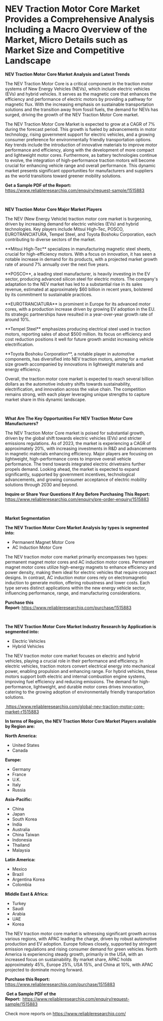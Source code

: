 <p><h1>NEV Traction Motor Core Market Provides a Comprehensive Analysis Including a Macro Overview of the Market, Micro Details such as Market Size and Competitive Landscape</h1></p><p><strong>NEV Traction Motor Core Market Analysis and Latest Trends</strong></p>
<p><p>The NEV Traction Motor Core is a critical component in the traction motor systems of New Energy Vehicles (NEVs), which include electric vehicles (EVs) and hybrid vehicles. It serves as the magnetic core that enhances the efficiency and performance of electric motors by providing a pathway for magnetic flux. With the increasing emphasis on sustainable transportation solutions and the transition away from fossil fuels, the demand for NEVs has surged, driving the growth of the NEV Traction Motor Core market.</p><p>The NEV Traction Motor Core Market is expected to grow at a CAGR of 7% during the forecast period. This growth is fueled by advancements in motor technology, rising government support for electric vehicles, and a growing consumer preference for environmentally friendly transportation options. Key trends include the introduction of innovative materials to improve motor performance and efficiency, along with the development of more compact and lightweight motor cores. Furthermore, as battery technologies continue to evolve, the integration of high-performance traction motors will become crucial for enhancing vehicle range and overall performance. This dynamic market presents significant opportunities for manufacturers and suppliers as the world transitions toward greener mobility solutions.</p></p>
<p><strong>Get a Sample PDF of the Report:&nbsp;</strong> <a href="https://www.reliableresearchiq.com/enquiry/request-sample/1515883?utm_campaign=121&utm_medium=2&utm_source=Github&utm_content=ia&utm_term=18012025&utm_id=nev-traction-motor-core">https://www.reliableresearchiq.com/enquiry/request-sample/1515883</a></p>
<p>&nbsp;</p>
<p><strong>NEV Traction Motor Core Major Market Players</strong></p>
<p><p>The NEV (New Energy Vehicle) traction motor core market is burgeoning, driven by increasing demand for electric vehicles (EVs) and hybrid technologies. Key players include Mitsui High-Tec, POSCO, EUROTRANCIATURA, Tempel Steel, and Toyota Boshoku Corporation, each contributing to diverse sectors of the market.</p><p>**Mitsui High-Tec** specializes in manufacturing magnetic steel sheets, crucial for high-efficiency motors. With a focus on innovation, it has seen a notable increase in demand for its products, with a projected market growth rate of around 7% annually over the next five years.</p><p>**POSCO**, a leading steel manufacturer, is heavily investing in the EV sector, producing advanced silicon steel for electric motors. The company's adaptation to the NEV market has led to a substantial rise in its sales revenue, estimated at approximately $60 billion in recent years, bolstered by its commitment to sustainable practices.</p><p>**EUROTRANCIATURA** is prominent in Europe for its advanced motor cores, with a production increase driven by growing EV adoption in the EU. Its strategic partnerships have resulted in a year-over-year growth rate of around 10%.</p><p>**Tempel Steel** emphasizes producing electrical steel used in traction motors, reporting sales of about $500 million. Its focus on efficiency and cost reduction positions it well for future growth amidst increasing vehicle electrification.</p><p>**Toyota Boshoku Corporation**, a notable player in automotive components, has diversified into NEV traction motors, aiming for a market size growth accompanied by innovations in lightweight materials and energy efficiency.</p><p>Overall, the traction motor core market is expected to reach several billion dollars as the automotive industry shifts towards sustainability, electrification, and innovation across the value chain. The competition remains strong, with each player leveraging unique strengths to capture market share in this dynamic landscape.</p></p>
<p>&nbsp;</p>
<p><strong>What Are The Key Opportunities For NEV Traction Motor Core Manufacturers?</strong></p>
<p><p>The NEV Traction Motor Core market is poised for substantial growth, driven by the global shift towards electric vehicles (EVs) and stricter emissions regulations. As of 2023, the market is experiencing a CAGR of approximately 20%, with increasing investments in R&D and advancements in magnetic materials enhancing efficiency. Major players are focusing on lightweight, high-performance cores to improve overall vehicle performance. The trend towards integrated electric drivetrains further propels demand. Looking ahead, the market is expected to expand significantly, supported by government incentives, technological advancements, and growing consumer acceptance of electric mobility solutions through 2030 and beyond.</p></p>
<p><strong>Inquire or Share Your Questions If Any Before Purchasing This Report:</strong> <a href="https://www.reliableresearchiq.com/enquiry/pre-order-enquiry/1515883?utm_campaign=121&utm_medium=2&utm_source=Github&utm_content=ia&utm_term=18012025&utm_id=nev-traction-motor-core">https://www.reliableresearchiq.com/enquiry/pre-order-enquiry/1515883</a></p>
<p>&nbsp;</p>
<p><strong>Market Segmentation</strong></p>
<p><strong>The NEV Traction Motor Core Market Analysis by types is segmented into:</strong></p>
<p><ul><li>Permanent Magnet Motor Core</li><li>AC Induction Motor Core</li></ul></p>
<p><p>The NEV traction motor core market primarily encompasses two types: permanent magnet motor cores and AC induction motor cores. Permanent magnet motor cores utilize high-energy magnets to enhance efficiency and power density, making them ideal for electric vehicles that require compact designs. In contrast, AC induction motor cores rely on electromagnetic induction to generate motion, offering robustness and lower costs. Each type serves distinct applications within the new energy vehicle sector, influencing performance, range, and manufacturing considerations.</p></p>
<p><strong>Purchase this Report:&nbsp;</strong><a href="https://www.reliableresearchiq.com/purchase/1515883?utm_campaign=121&utm_medium=2&utm_source=Github&utm_content=ia&utm_term=18012025&utm_id=nev-traction-motor-core">https://www.reliableresearchiq.com/purchase/1515883</a></p>
<p>&nbsp;</p>
<p><strong>The NEV Traction Motor Core Market Industry Research by Application is segmented into:</strong></p>
<p><ul><li>Electric Vehicles</li><li>Hybrid Vehicles</li></ul></p>
<p><p>The NEV traction motor core market focuses on electric and hybrid vehicles, playing a crucial role in their performance and efficiency. In electric vehicles, traction motors convert electrical energy into mechanical power, enabling propulsion and enhancing range. For hybrid vehicles, these motors support both electric and internal combustion engine systems, improving fuel efficiency and reducing emissions. The demand for high-performance, lightweight, and durable motor cores drives innovation, catering to the growing adoption of environmentally friendly transportation solutions.</p></p>
<p><a href="https://www.reliableresearchiq.com/global-nev-traction-motor-core-market-r1515883?utm_campaign=121&utm_medium=2&utm_source=Github&utm_content=ia&utm_term=18012025&utm_id=nev-traction-motor-core">&nbsp;https://www.reliableresearchiq.com/global-nev-traction-motor-core-market-r1515883</a></p>
<p><strong>In terms of Region, the NEV Traction Motor Core Market Players available by Region are:</strong></p>
<p>
    <p> <strong> North America: </strong>
        <ul>
            <li>United States</li>
            <li>Canada</li>
        </ul>
        </p> 
    <p> <strong> Europe: </strong>
        <ul>
            <li>Germany</li>
            <li>France</li>
            <li>U.K.</li>
            <li>Italy</li>
            <li>Russia</li>
        </ul>
        </p> 
    <p> <strong> Asia-Pacific: </strong>
        <ul>
            <li>China</li>
            <li>Japan</li>
            <li>South Korea</li>
            <li>India</li>
            <li>Australia</li>
            <li>China Taiwan</li>
            <li>Indonesia</li>
            <li>Thailand</li>
            <li>Malaysia</li>
        </ul>
        </p> 
    <p> <strong> Latin America: </strong>
        <ul>
            <li>Mexico</li>
            <li>Brazil</li>
            <li>Argentina Korea</li>
            <li>Colombia</li>
        </ul>
        </p> 
    <p> <strong> Middle East & Africa: </strong>
        <ul>
            <li>Turkey</li>
            <li>Saudi</li>
            <li>Arabia</li>
            <li>UAE</li>
            <li>Korea</li>
        </ul>
    </p>
    </p>
<p><p>The NEV traction motor core market is witnessing significant growth across various regions, with APAC leading the charge, driven by robust automotive production and EV adoption. Europe follows closely, supported by stringent emission regulations and rising consumer demand for green vehicles. North America is experiencing steady growth, primarily in the USA, with an increased focus on sustainability. By market share, APAC holds approximately 45%, Europe 25%, USA 15%, and China at 10%, with APAC projected to dominate moving forward.</p></p>
<p><strong>Purchase this Report: </strong><a href="https://www.reliableresearchiq.com/purchase/1515883?utm_campaign=121&utm_medium=2&utm_source=Github&utm_content=ia&utm_term=18012025&utm_id=nev-traction-motor-core">https://www.reliableresearchiq.com/purchase/1515883</a></p>
<p>&nbsp;<strong>Get a Sample PDF of the Report:&nbsp;&nbsp;</strong><a href="https://www.reliableresearchiq.com/enquiry/request-sample/1515883?utm_campaign=121&utm_medium=2&utm_source=Github&utm_content=ia&utm_term=18012025&utm_id=nev-traction-motor-core">https://www.reliableresearchiq.com/enquiry/request-sample/1515883</a></p>
<p><strong></strong></p>
<p>Check more reports on <a href="https://www.reliableresearchiq.com/?utm_campaign=121&utm_medium=2&utm_source=Github&utm_content=ia&utm_term=18012025&utm_id=nev-traction-motor-core">https://www.reliableresearchiq.com/</a></p>